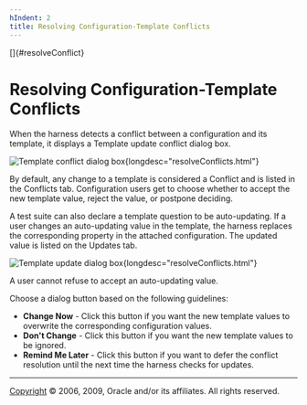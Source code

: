 ```yaml
---
hIndent: 2
title: Resolving Configuration-Template Conflicts
---
```


[]{#resolveConflict}

# Resolving Configuration-Template Conflicts

When the harness detects a conflict between a configuration and its template, it displays a Template
update conflict dialog box.

![Template conflict dialog
box](../../images/JT4templateconflict.gif){longdesc="resolveConflicts.html"}

By default, any change to a template is considered a Conflict and is listed in the Conflicts tab.
Configuration users get to choose whether to accept the new template value, reject the value, or
postpone deciding.

A test suite can also declare a template question to be auto-updating. If a user changes an
auto-updating value in the template, the harness replaces the corresponding property in the attached
configuration. The updated value is listed on the Updates tab.

![Template update dialog box](../../images/JT4templateupdates.gif){longdesc="resolveConflicts.html"}

A user cannot refuse to accept an auto-updating value.

Choose a dialog button based on the following guidelines:

-   **Change Now** - Click this button if you want the new template values to overwrite the
    corresponding configuration values.
-   **Don\'t Change** - Click this button if you want the new template values to be ignored.
-   **Remind Me Later** - Click this button if you want to defer the conflict resolution until the
    next time the harness checks for updates.

----------------------------------------------------------------------------------------------------

[Copyright](../copyright.html) © 2006, 2009, Oracle and/or its affiliates. All rights reserved.
